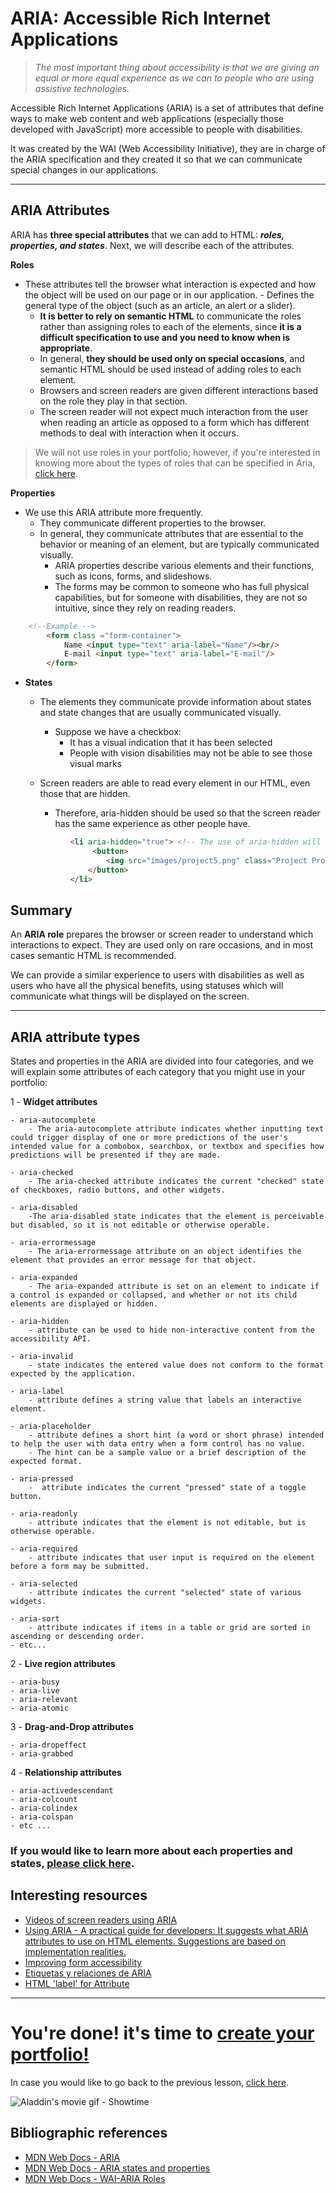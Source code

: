 # ARIA: Accessible Rich Internet Applications
> *The most important thing about accessibility is that we are giving an equal or more equal experience as we can to people who are using assistive technologies.*

Accessible Rich Internet Applications (ARIA) is a set of attributes that define ways to make web content and web applications (especially those developed with JavaScript) more accessible to people with disabilities.

It was created by the WAI (Web Accessibility Initiative), they are in charge of the ARIA specification and they created it so that we can communicate special changes in our applications.

---

## ARIA Attributes
ARIA has **three special attributes** that we can add to HTML: **_roles, properties, and states_**. Next, we will describe each of the attributes.

**Roles**
- These attributes tell the browser what interaction is expected and how the object will be used on our page or in our application.
        - Defines the general type of the object (such as an article, an alert or a slider).
    - **It is better to rely on semantic HTML** to communicate the roles rather than assigning roles to each of the elements, since **it is a difficult specification to use and you need to know when is appropriate**.
    - In general, **they should be used only on special occasions**, and semantic HTML should be used instead of adding roles to each element.
    - Browsers and screen readers are given different interactions based on the role they play in that section. 
    - The screen reader will not expect much interaction from the user when reading an article as opposed to a form which has different methods to deal with interaction when it occurs.


 > We will not use roles in your portfolio; however, if you're interested in knowing more about the types of roles that can be specified in Aria, [click here](https://developer.mozilla.org/en-US/docs/Web/Accessibility/ARIA/Roles).

**Properties**
- We use this ARIA attribute more frequently.
    - They communicate different properties to the browser.
    - In general, they communicate attributes that are essential to the behavior or meaning of an element, but are typically communicated visually.
        - ARIA properties describe various elements and their functions, such as icons, forms, and slideshows.    
        - The forms may be common to someone who has full physical capabilities, but for someone with disabilities, they are not so intuitive, since they rely on reading readers.

```HTML
    <!--Example -->
        <form class ="form-container">
            Name <input type="text" aria-label="Name"/><br/>
            E-mail <input type="text" aria-label="E-mail"/>
        </form>
```


- **States**
    - The elements they communicate provide information about states and state changes that are usually communicated visually.
       - Suppose we have a checkbox:
            - It has a visual indication that it has been selected
            - People with vision disabilities may not be able to see those visual marks

    - Screen readers are able to read every element in our HTML, even those that are hidden.
        - Therefore, aria-hidden should be used so that the screen reader has the same experience as other people have.

  ```HTML
            <li aria-hidden="true"> <!-- The use of aria-hidden will hide everything that is inside of this -->
                 <button>
                    <img src="images/project5.png" class="Project Project 5" alt="My fifth project"/>
                </button>
            </li>
    ```

## Summary 
An **ARIA role** prepares the browser or screen reader to understand which interactions to expect. They are used only on rare occasions, and in most cases semantic HTML is recommended.

We can provide a similar experience to users with disabilities as well as users who have all the physical benefits, using statuses which will communicate what things will be displayed on the screen.

---
## ARIA attribute types

States and properties in the ARIA are divided into four categories, and we will explain some attributes of each category that you might use in your portfolio:

1 -  **Widget attributes**

    - aria-autocomplete
        - The aria-autocomplete attribute indicates whether inputting text could trigger display of one or more predictions of the user's intended value for a combobox, searchbox, or textbox and specifies how predictions will be presented if they are made.

    - aria-checked
        - The aria-checked attribute indicates the current "checked" state of checkboxes, radio buttons, and other widgets.

    - aria-disabled
        -The aria-disabled state indicates that the element is perceivable but disabled, so it is not editable or otherwise operable.

    - aria-errormessage
        - The aria-errormessage attribute on an object identifies the element that provides an error message for that object.

    - aria-expanded
        - The aria-expanded attribute is set on an element to indicate if a control is expanded or collapsed, and whether or not its child elements are displayed or hidden.

    - aria-hidden
        - attribute can be used to hide non-interactive content from the accessibility API.

    - aria-invalid
        - state indicates the entered value does not conform to the format expected by the application.

    - aria-label
        - attribute defines a string value that labels an interactive element.

    - aria-placeholder
        - attribute defines a short hint (a word or short phrase) intended to help the user with data entry when a form control has no value.
        - The hint can be a sample value or a brief description of the expected format.

    - aria-pressed
        -  attribute indicates the current "pressed" state of a toggle button.

    - aria-readonly
        - attribute indicates that the element is not editable, but is otherwise operable.

    - aria-required
        - attribute indicates that user input is required on the element before a form may be submitted.

    - aria-selected
        - attribute indicates the current "selected" state of various widgets.

    - aria-sort
        - attribute indicates if items in a table or grid are sorted in ascending or descending order.
    - etc...

2 - **Live region attributes**

    - aria-busy
    - aria-live
    - aria-relevant
    - aria-atomic

3 - **Drag-and-Drop attributes**

    - aria-dropeffect
    - aria-grabbed

4 - **Relationship attributes**

    - aria-activedescendant
    - aria-colcount
    - aria-colindex
    - aria-colspan
    - etc ...

### If you would like to learn more about each properties and states, [please click here](https://developer.mozilla.org/en-US/docs/Web/Accessibility/ARIA/Attributes#aria_attribute_types).



## Interesting resources
- [Videos of screen readers using ARIA](https://zomigi.com/blog/videos-of-screen-readers-using-aria-updated/)
- [Using ARIA - A practical guide for developers:  It suggests what ARIA attributes to use on HTML elements. Suggestions are based on implementation realities.](https://w3c.github.io/using-aria/)
- [Improving form accessibility](https://developer.mozilla.org/en-US/docs/Web/Accessibility/ARIA/forms)
- [Etiquetas y relaciones de ARIA](https://developers.google.com/web/fundamentals/accessibility/semantics-aria/aria-labels-and-relationships)
- [HTML 'label' for Attribute](https://www.w3schools.com/tags/att_label_for.asp)

---

# You're done! it's time to [create your portfolio!](./HandsOn.md)
In case you would like to go back to the previous lesson, [click here](./SemanticHTML.md).

![Aladdin's movie gif - Showtime ](https://media.giphy.com/media/cIh8DK7Or9BpI926WJ/giphy.gif)

## Bibliographic references
- [MDN Web Docs - ARIA](https://developer.mozilla.org/en-US/docs/Web/Accessibility/ARIA)
- [MDN Web Docs - ARIA states and properties](https://developer.mozilla.org/en-US/docs/Web/Accessibility/ARIA/Attributes)
- [MDN Web Docs - WAI-ARIA Roles](https://developer.mozilla.org/en-US/docs/Web/Accessibility/ARIA/Roles)
